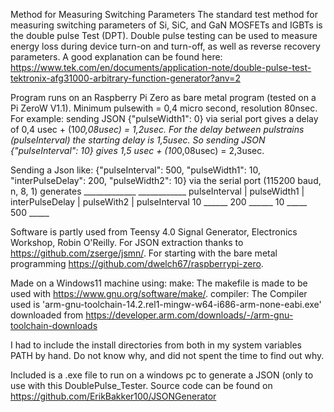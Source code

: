 Method for Measuring Switching Parameters The standard test method for measuring switching parameters of Si, SiC, and GaN MOSFETs and IGBTs is the double pulse Test (DPT). Double pulse testing can be used to measure energy loss during device turn-on and turn-off, as well as reverse recovery parameters. A good explanation can be found here: https://www.tek.com/en/documents/application-note/double-pulse-test-tektronix-afg31000-arbitrary-function-generator?anv=2

Program runs on an Raspberry Pi Zero as bare metal program (tested on a Pi ZeroW V1.1). Minimum pulsewith = 0,4 micro second, resolution 80nsec. For example: sending JSON {"pulseWidth1": 0} via serial port gives a delay of 0,4 usec + (10*0,08usec) = 1,2usec. For the delay between pulstrains (pulseInterval) the starting delay is 1,5usec. So sending JSON {"pulseInterval": 10} gives 1,5 usec + (10*0,08usec) = 2,3usec.

Sending a Json like: {"pulseInterval": 500, "pulseWidth1": 10, "interPulseDelay": 200, "pulseWidth2": 10} via the serial port (115200 baud, n, 8, 1) generates 
               _____________                   ____________ 
pulseInterval | pulseWidth1 | interPulseDelay | pulseWith2 | pulseInterval
                    10       ______ 200 ______      10      _____ 500 _____

Software is partly used from Teensy 4.0 Signal Generator, Electronics Workshop, Robin O'Reilly.
For JSON extraction thanks to https://github.com/zserge/jsmn/. 
For starting with the bare metal programming https://github.com/dwelch67/raspberrypi-zero.

Made on a Windows11 machine using:
make: The makefile is made to be used with https://www.gnu.org/software/make/.
compiler: The Compiler used is 'arm-gnu-toolchain-14.2.rel1-mingw-w64-i686-arm-none-eabi.exe' downloaded from https://developer.arm.com/downloads/-/arm-gnu-toolchain-downloads

I had to include the install directories from both in my system variables PATH by hand. Do not know why, and did not spent the time to find out why.

Included is a .exe file to run on a windows pc to generate a JSON (only to use with this DoublePulse_Tester. Source code can be found on https://github.com/ErikBakker100/JSONGenerator
